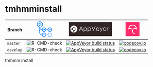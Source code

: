 # tmhmminstall

Branch   |[![GitHub Actions logo](man/figures/GitHubActions.png)](https://github.com/richelbilderbeek/tmhmminstall/actions)|[![AppVeyor logo](man/figures/AppVeyor.png)](https://ci.appveyor.com/project/richelbilderbeek/tmhmminstall/)                                                                                 |[![Codecov logo](man/figures/Codecov.png)](https://www.codecov.io)
---------|-----------------------------------------------------------------------------------------------------------|---------------------------------------------------------------------------------------------------------------------------------------------------------------------------------------|----------------------------------------------------------------------------------------------------------------------------------------------------------------
`master` |![R-CMD-check](https://github.com/richelbilderbeek/tmhmminstall/workflows/R-CMD-check/badge.svg?branch=master)   |[![AppVeyor build status](https://ci.appveyor.com/api/projects/status/github/richelbilderbeek/tmhmminstall?branch=master&svg=true)](https://ci.appveyor.com/project/richelbilderbeek/tmhmminstall) |[![codecov.io](https://codecov.io/github/richelbilderbeek/tmhmminstall/coverage.svg?branch=master)](https://codecov.io/github/richelbilderbeek/tmhmminstall/branch/master)
`develop`|![R-CMD-check](https://github.com/richelbilderbeek/tmhmminstall/workflows/R-CMD-check/badge.svg?branch=develop)  |[![AppVeyor build status](https://ci.appveyor.com/api/projects/status/github/richelbilderbeek/tmhmminstall?branch=develop&svg=true)](https://ci.appveyor.com/project/richelbilderbeek/tmhmminstall)|[![codecov.io](https://codecov.io/github/richelbilderbeek/tmhmminstall/coverage.svg?branch=develop)](https://codecov.io/github/richelbilderbeek/tmhmminstall/branch/develop)


tmhmm install
